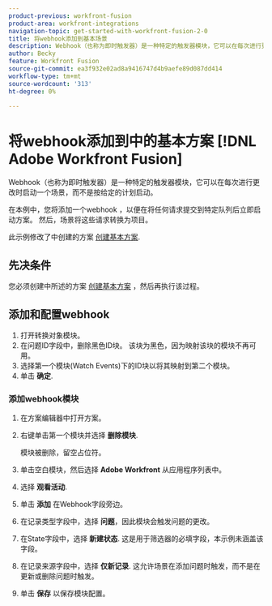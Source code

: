 ```yaml
---
product-previous: workfront-fusion
product-area: workfront-integrations
navigation-topic: get-started-with-workfront-fusion-2-0
title: 将webhook添加到基本场景
description: Webhook（也称为即时触发器）是一种特定的触发器模块，它可以在每次进行更改时启动一个场景，而不是按给定的计划启动。
author: Becky
feature: Workfront Fusion
source-git-commit: ea3f932e02ad8a9416747d4b9aefe89d087dd414
workflow-type: tm+mt
source-wordcount: '313'
ht-degree: 0%

---
```


# 将webhook添加到中的基本方案 [!DNL Adobe Workfront Fusion]

Webhook（也称为即时触发器）是一种特定的触发器模块，它可以在每次进行更改时启动一个场景，而不是按给定的计划启动。

在本例中，您将添加一个webhook ，以便在将任何请求提交到特定队列后立即启动方案。 然后，场景将这些请求转换为项目。

此示例修改了中创建的方案 [创建基本方案](/help/quicksilver/workfront-fusion/get-started/build-practice-scenarios/create-simple-scenario.md).

## 先决条件

您必须创建中所述的方案 [创建基本方案](/help/quicksilver/workfront-fusion/get-started/build-practice-scenarios/create-simple-scenario.md) ，然后再执行该过程。

## 添加和配置webhook

1. 打开转换对象模块。
1. 在问题ID字段中，删除黑色ID块。 该块为黑色，因为映射该块的模块不再可用。
1. 选择第一个模块(Watch Events)下的ID块以将其映射到第二个模块。
1. 单击 **确定**.

### 添加webhook模块

1. 在方案编辑器中打开方案。
1. 右键单击第一个模块并选择 **删除模块**.

   模块被删除，留空占位符。

1. 单击空白模块，然后选择 **Adobe Workfront** 从应用程序列表中。
1. 选择 **观看活动**.
1. 单击 **添加** 在Webhook字段旁边。
1. 在记录类型字段中，选择 **问题**，因此模块会触发问题的更改。
1. 在State字段中，选择 **新建状态**. 这是用于筛选器的必填字段，本示例未涵盖该字段。
1. 在记录来源字段中，选择 **仅新记录**. 这允许场景在添加问题时触发，而不是在更新或删除问题时触发。
1. 单击 **保存** 以保存模块配置。


